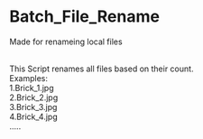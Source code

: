 # Batch_File_Rename
Made for renameing local files <br>

<br>
This Script renames all files based on their count.<br>
Examples:<br>
1.Brick_1.jpg<br>
2.Brick_2.jpg<br>
3.Brick_3.jpg<br>
4.Brick_4.jpg<br>
.....